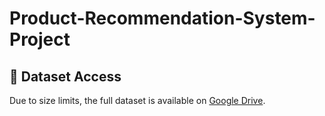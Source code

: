 # Product-Recommendation-System-Project

## 📁 Dataset Access

Due to size limits, the full dataset is available on [Google Drive](https://drive.google.com/file/d/1ZwXoMz9ULYxua8V7d04uD-r6_qIFrAyJ/view?usp=drive_link).
